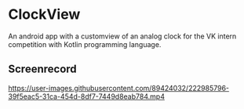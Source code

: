 # ClockView
An android app with a customview of an analog clock for the VK intern competition with Kotlin programming language.

## Screenrecord

https://user-images.githubusercontent.com/89424032/222985796-39f5eac5-31ca-454d-8df7-7449d8eab784.mp4

